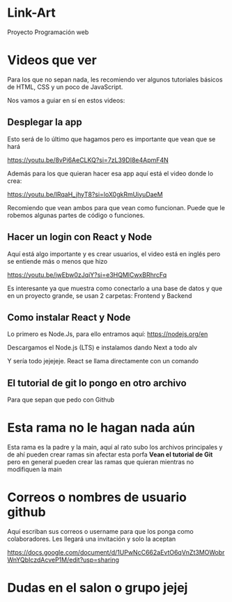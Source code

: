 # Link-Art
Proyecto Programación web

# Videos que ver

Para los que no sepan nada, les recomiendo ver algunos tutoriales básicos de HTML, CSS y un poco de JavaScript.

Nos vamos a guiar en sí en estos videos:

## Desplegar la app

Esto será de lo último que hagamos pero es importante que vean que se hará

https://youtu.be/8vPi6AeCLKQ?si=7zL39DI8e4ApmF4N

Además para los que quieran hacer esa app aquí está el video donde lo crea:

https://youtu.be/IRqaH_jhyT8?si=loX0gkRmUiyuDaeM

Recomiendo que vean ambos para que vean como funcionan. Puede que le robemos algunas partes de código o funciones.

## Hacer un login con React y Node

Aquí está algo importante y es crear usuarios, el video está en inglés pero se entiende más o menos que hizo

https://youtu.be/jwEbw0zJqiY?si=e3HQMlCwxBRhrcFq

Es interesante ya que muestra como conectarlo a una base de datos y que en un proyecto grande, se usan 2 carpetas: Frontend y Backend

## Como instalar React y Node

Lo primero es Node.Js, para ello entramos aquí: https://nodejs.org/en

Descargamos el Node.js (LTS) e instalamos dando Next a todo alv

Y sería todo jejejeje. React se llama directamente con un comando

## El tutorial de git lo pongo en otro archivo

Para que sepan que pedo con Github

# Esta rama no le hagan nada aún

Esta rama es la padre y la main, aquí al rato subo los archivos principales y de ahí pueden crear ramas sin afectar esta porfa **Vean el tutorial de Git** pero en general pueden crear las ramas que quieran mientras no modifiquen la main

# Correos o nombres de usuario github

Aquí escriban sus correos o username para que los ponga como colaboradores. Les llegará una invitación y solo la aceptan

https://docs.google.com/document/d/1UPwNcC662aEvtO6qVnZt3MOWobrWnYQbIczdAcveP1M/edit?usp=sharing

# Dudas en el salon o grupo jejej


